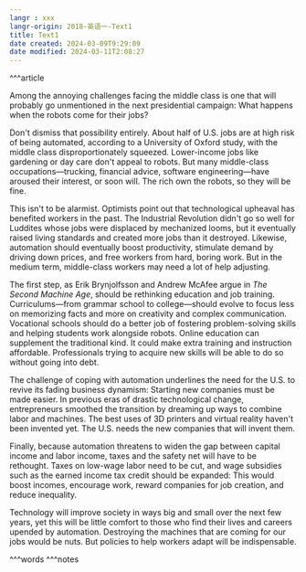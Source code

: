 ```yaml
---
langr : xxx
langr-origin: 2018-英语一-Text1
title: Text1
date created: 2024-03-09T9:29:09
date modified: 2024-03-11T2:08:27
---
```


^^^article

Among the annoying challenges facing the middle class is one that will probably go unmentioned in the next presidential campaign: What happens when the robots come for their jobs?

Don't dismiss that possibility entirely. About half of U.S. jobs are at high risk of being automated, according to a University of Oxford study, with the middle class disproportionately squeezed. Lower-income jobs like gardening or day care don't appeal to robots. But many middle-class occupations—trucking, financial advice, software engineering—have aroused their interest, or soon will. The rich own the robots, so they will be fine.

This isn't to be alarmist. Optimists point out that technological upheaval has benefited workers in the past. The Industrial Revolution didn't go so well for Luddites whose jobs were displaced by mechanized looms, but it eventually raised living standards and created more jobs than it destroyed. Likewise, automation should eventually boost productivity, stimulate demand by driving down prices, and free workers from hard, boring work. But in the medium term, middle-class workers may need a lot of help adjusting.

The first step, as Erik Brynjolfsson and Andrew McAfee argue in _The Second Machine Age_, should be rethinking education and job training. Curriculums—from grammar school to college—should evolve to focus less on memorizing facts and more on creativity and complex communication. Vocational schools should do a better job of fostering problem-solving skills and helping students work alongside robots. Online education can supplement the traditional kind. It could make extra training and instruction affordable. Professionals trying to acquire new skills will be able to do so without going into debt.

The challenge of coping with automation underlines the need for the U.S. to revive its fading business dynamism: Starting new companies must be made easier. In previous eras of drastic technological change, entrepreneurs smoothed the transition by dreaming up ways to combine labor and machines. The best uses of 3D printers and virtual reality haven't been invented yet. The U.S. needs the new companies that will invent them.

Finally, because automation threatens to widen the gap between capital income and labor income, taxes and the safety net will have to be rethought. Taxes on low-wage labor need to be cut, and wage subsidies such as the earned income tax credit should be expanded: This would boost incomes, encourage work, reward companies for job creation, and reduce inequality.

Technology will improve society in ways big and small over the next few years, yet this will be little comfort to those who find their lives and careers upended by automation. Destroying the machines that are coming for our jobs would be nuts. But policies to help workers adapt will be indispensable.




^^^words
^^^notes
